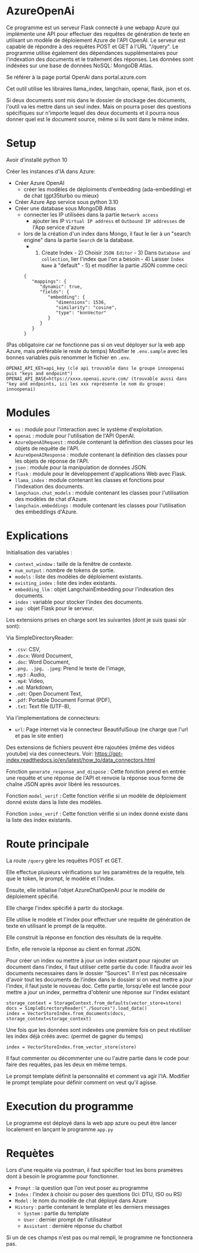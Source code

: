 # AzureOpenAi

Ce programme est un serveur Flask connecté à une webapp Azure qui implémente une API pour effectuer des requêtes de génération de texte en utilisant un modèle de déploiement Azure de l'API OpenAI. Le serveur est capable de répondre à des requêtes POST et GET à l'URL "/query". Le programme utilise également des dépendances supplémentaires pour l'indexation des documents et le traitement des réponses. Les données sont indéxées sur une base de données NoSQL: MongoDB Atlas.

Se référer à la page portal OpenAi dans portal.azure.com

Cet outil utilise les libraires llama_index, langchain, openai, flask, json et os.

Si deux documents sont mis dans le dossier de stockage des documents, l'outil va les mettre dans un seul index. Mais on pourra poser des questions spécifiques sur n'importe lequel des deux documents et il pourra nous donner quel est le document source, même si ils sont dans le même index.

# Setup

Avoir d’installé python 10

Créer les instances d'IA dans Azure:
   - Créer Azure OpenAI
      - créer les modèles de déploiments d'embedding (ada-embedding) et de chat (gpt35turbo ou mieux)
   - Créer Azure App service sous python 3.10
   - Créer une database sous MongoDB Atlas
      - connecter les IP utilisées dans la partie `Network access`
         - ajouter les IP `Virtual IP address` et `Outbound IP addresses` de l'App service d'azure
      - lors de la création d'un index dans Mongo, il faut le lier à un "search engine" dans la partie `Search` de la database.
         - 1) Create Index - 2) Choisir `JSON Editor` - 3) Dans `Database and collection`, lier l'index que l'on a besoin - 4) Laisser `Index Name` à "default" - 5) et modifier la partie JSON comme ceci:
         ```
         {
            "mappings": {
               "dynamic": true,
               "fields": {
                  "embedding": {
                     "dimensions": 1536,
                     "similarity": "cosine",
                     "type": "knnVector"
                  }
               }
            }
         }
         ```
   
(Pas obligatoire car ne fonctionne pas si on veut déployer sur la web app Azure, mais préférable le reste du temps)
Modifier le `.env.sample` avec les bonnes variables puis renommer le fichier en `.env`.
```
OPENAI_API_KEY=api_key (clé api trouvable dans le groupe innoopenai puis "keys and endpoint")
OPENAI_API_BASE=https://xxxx.openai.azure.com/ (trouvable aussi dans "key and endpoints, ici les xxx représente le nom du groupe: innoopenai)
```

# Modules

   - `os` : module pour l'interaction avec le système d'exploitation.
   - `openai` : module pour l'utilisation de l'API OpenAI.
   - `AzureOpenAIRequest` : module contenant la définition des classes pour les   objets de requête de l'API.
   - `AzureOpenAIResponse` : module contenant la définition des classes pour les objets de réponse de l'API.
   - `json` : module pour la manipulation de données JSON.
   - `flask` : module pour le développement d'applications Web avec Flask.
   - `llama_index` : module contenant les classes et fonctions pour l'indexation des documents.
   - `langchain.chat_models` : module contenant les classes pour l'utilisation des modèles de chat d'Azure.
   - `langchain.embeddings` : module contenant les classes pour l'utilisation des embeddings d'Azure.


# Explications

Initialisation des variables :

   - `context_window` : taille de la fenêtre de contexte.
   - `num_output` : nombre de tokens de sortie.
   - `models` : liste des modèles de déploiement existants.
   - `existing_index` : liste des index existants.
   - `embedding_llm` : objet LangchainEmbedding pour l'indexation des documents.
   - `index` : variable pour stocker l'index des documents.
   - `app` : objet Flask pour le serveur.

Les extensions prises en charge sont les suivantes (dont je suis quasi sûr sont):

   Via SimpleDirectoryReader:
   - `.csv`: CSV,
   - `.docx`: Word Document,
   - `.doc`: Word Document,
   - `.png, .jpg, .jpeg`: Prend le texte de l'image,
   - `.mp3` : Audio,
   - `.mp4`: Video,
   - `.md`: Markdown,
   - `.odt`: Open Document Text,
   - `.pdf`: Portable Document Format (PDF),
   - `.txt`: Text file (UTF-8),

   Via l'implementations de connecteurs:
   - `url`: Page internet via le connecteur BeautifulSoup (ne charge que l'url et pas le site entier)

   Des extensions de fichiers peuvent être rajoutées (même des vidéos youtube) via des connecteurs. Voir: https://gpt-index.readthedocs.io/en/latest/how_to/data_connectors.html

Fonction `generate_response_and_dispose` :
   Cette fonction prend en entrée une requête et une réponse de l'API et renvoie la réponse sous forme de chaîne JSON après avoir libéré les ressources.

Fonction `model_verif` :
   Cette fonction vérifie si un modèle de déploiement donné existe dans la liste des modèles.

Fonction `index_verif` :
   Cette fonction vérifie si un index donné existe dans la liste des index existants.

# Route principale

La route `/query` gère les requêtes POST et GET.

Elle effectue plusieurs vérifications sur les paramètres de la requête, tels que le token, le prompt, le modèle et l'index.

Ensuite, elle initialise l'objet AzureChatOpenAI pour le modèle de déploiement spécifié.

Elle charge l'index spécifié à partir du stockage.

Elle utilise le modèle et l'index pour effectuer une requête de génération de texte en utilisant le prompt de la requête.

Elle construit la réponse en fonction des résultats de la requête.

Enfin, elle renvoie la réponse au client en format JSON.

Pour créer un index ou mettre à jour un index existant pour rajouter un document dans l'index, il faut utiliser cette partie du code:
Il faudra avoir les documents necessaires dans le dossier "Sources". Il n'est pas nécessaire d'avoir tout les documents de l'index dans le dossier si on veut mettre a jour l'index, il faut juste le nouveau doc.
Cette partie, lorsqu'elle est lancée pour mettre a jour un index, permettra d'obtenir une réponse sur l'index existant
```shell
storage_context = StorageContext.from_defaults(vector_store=store)
docs = SimpleDirectoryReader("./Sources").load_data()
index = VectorStoreIndex.from_documents(docs, storage_context=storage_context)
```

Une fois que les données sont indexées une première fois on peut réutiliser les index déjà créés avec: (permet de gagner du temps)
```shell
index = VectorStoreIndex.from_vector_store(store)
```
Il faut commenter ou décommenter une ou l'autre partie dans le code pour faire des requêtes, pas les deux en même temps.

Le prompt template définit la personnalité et comment va agir l'IA.
Modifier le prompt template pour définir comment on veut qu'il agisse.

# Execution du programme

Le programme est déployé dans la web app azure ou peut être lancer localement en lançant le programme `app.py`

# Requètes

Lors d'une requète via postman, il faut spécifier tout les bons pramètres dont à besoin le programme pour fonctionner.

- `Prompt` : la question que l'on veut poser au programme
- `Index` : l'index à choisir ou poser des questions (Ici: DTU, ISO ou RS)
- `Model` : le nom du modèle de chat déployé dans Azure
- `History` : partie contenant le template et les derniers messages
   - `System` : partie du template
   - `User` : dernier prompt de l'utilisateur
   - `Assistant` : dernière réponse du chatbot

Si un de ces champs n'est pas ou mal rempli, le programme ne fonctionnera pas.
